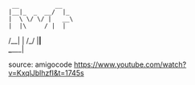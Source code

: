      __          __   
    |__|_  _  __/  |_ 
    |  \ \/ \/ |   __\
    |  |\     / |  |  
/\__|  | \/\_/  |__|  
\______|              

source:
amigocode
https://www.youtube.com/watch?v=KxqlJblhzfI&t=1745s

